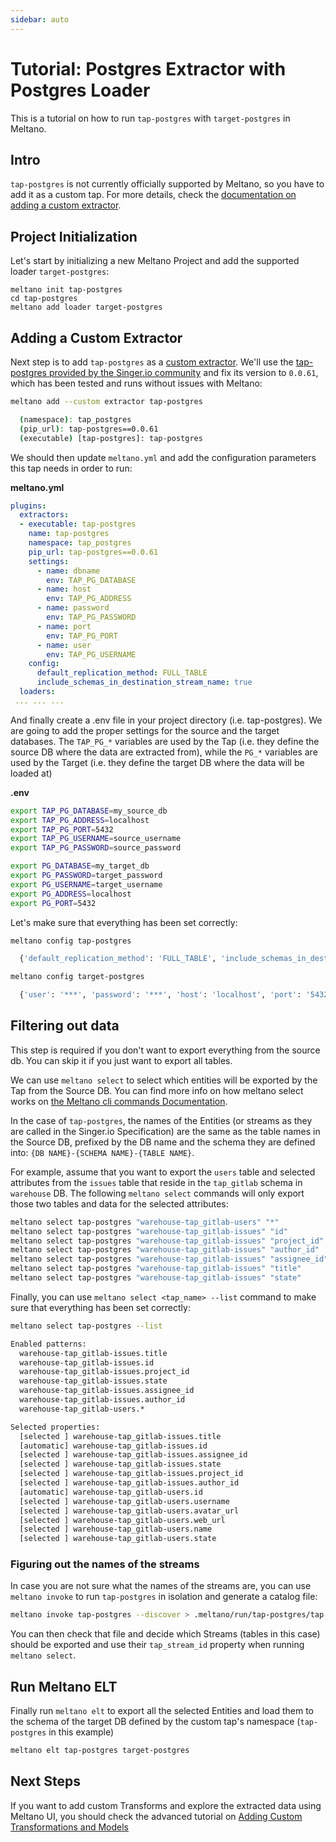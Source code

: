 ```yaml
---
sidebar: auto
---
```


# Tutorial: Postgres Extractor with Postgres Loader

This is a tutorial on how to run `tap-postgres` with `target-postgres` in Meltano.

## Intro

`tap-postgres` is not currently officially supported by Meltano, so you have to add it as a custom tap. For more details, check the [documentation on adding a custom extractor](/tutorials/create-a-custom-extractor.html).

## Project Initialization

Let's start by initializing a new Meltano Project and add the supported loader `target-postgres`:

```
meltano init tap-postgres
cd tap-postgres
meltano add loader target-postgres
```

## Adding a Custom Extractor

Next step is to add `tap-postgres` as a [custom extractor](/tutorials/create-a-custom-extractor.html). We'll use the [tap-postgres provided by the Singer.io community](https://github.com/singer-io/tap-postgres/) and fix its version to `0.0.61`, which has been tested and runs without issues with Meltano:

```bash
meltano add --custom extractor tap-postgres

  (namespace): tap_postgres
  (pip_url): tap-postgres==0.0.61
  (executable) [tap-postgres]: tap-postgres
```

We should then update `meltano.yml` and add the configuration parameters this tap needs in order to run:

**meltano.yml**

```yaml
plugins:
  extractors:
  - executable: tap-postgres
    name: tap-postgres
    namespace: tap_postgres
    pip_url: tap-postgres==0.0.61
    settings:
      - name: dbname
        env: TAP_PG_DATABASE
      - name: host
        env: TAP_PG_ADDRESS
      - name: password
        env: TAP_PG_PASSWORD
      - name: port
        env: TAP_PG_PORT
      - name: user
        env: TAP_PG_USERNAME
    config:
      default_replication_method: FULL_TABLE
      include_schemas_in_destination_stream_name: true
  loaders:
 ... ... ...
```

And finally create a .env file in your project directory (i.e. tap-postgres). We are going to add the proper settings for the source and the target databases. The `TAP_PG_*` variables are used by the Tap (i.e. they define the source DB where the data are extracted from), while the `PG_*` variables are used by the Target (i.e. they define the target DB where the data will be loaded at)

**.env**

```bash
export TAP_PG_DATABASE=my_source_db
export TAP_PG_ADDRESS=localhost
export TAP_PG_PORT=5432
export TAP_PG_USERNAME=source_username
export TAP_PG_PASSWORD=source_password

export PG_DATABASE=my_target_db
export PG_PASSWORD=target_password
export PG_USERNAME=target_username
export PG_ADDRESS=localhost
export PG_PORT=5432
```

Let's make sure that everything has been set correctly:

```bash
meltano config tap-postgres

  {'default_replication_method': 'FULL_TABLE', 'include_schemas_in_destination_stream_name': True, 'dbname': 'my_source_db', 'host': 'localhost', 'password': '***', 'port': '5432', 'user': '***'}

meltano config target-postgres

  {'user': '***', 'password': '***', 'host': 'localhost', 'port': '5432', 'dbname': 'my_target_db'}
```

## Filtering out data

This step is required if you don't want to export everything from the source db. You can skip it if you just want to export all tables.

We can use `meltano select` to select which entities will be exported by the Tap from the Source DB. You can find more info on how meltano select works on [the Meltano cli commands Documentation](/docs/command-line-interface.html#select).

In the case of `tap-postgres`, the names of the Entities (or streams as they are called in the Singer.io Specification) are the same as the table names in the Source DB, prefixed by the DB name and the schema they are defined into: `{DB NAME}-{SCHEMA NAME}-{TABLE NAME}`.

For example, assume that you want to export the `users` table and selected attributes from the `issues` table that reside in the `tap_gitlab` schema in `warehouse` DB. The following `meltano select` commands will only export those two tables and data for the selected attributes:

```bash
meltano select tap-postgres "warehouse-tap_gitlab-users" "*"
meltano select tap-postgres "warehouse-tap_gitlab-issues" "id"
meltano select tap-postgres "warehouse-tap_gitlab-issues" "project_id"
meltano select tap-postgres "warehouse-tap_gitlab-issues" "author_id"
meltano select tap-postgres "warehouse-tap_gitlab-issues" "assignee_id"
meltano select tap-postgres "warehouse-tap_gitlab-issues" "title"
meltano select tap-postgres "warehouse-tap_gitlab-issues" "state"
```

Finally, you can use `meltano select <tap_name> --list` command to make sure that everything has been set correctly:

```bash
meltano select tap-postgres --list

Enabled patterns:
  warehouse-tap_gitlab-issues.title
  warehouse-tap_gitlab-issues.id
  warehouse-tap_gitlab-issues.project_id
  warehouse-tap_gitlab-issues.state
  warehouse-tap_gitlab-issues.assignee_id
  warehouse-tap_gitlab-issues.author_id
  warehouse-tap_gitlab-users.*

Selected properties:
  [selected ] warehouse-tap_gitlab-issues.title
  [automatic] warehouse-tap_gitlab-issues.id
  [selected ] warehouse-tap_gitlab-issues.assignee_id
  [selected ] warehouse-tap_gitlab-issues.state
  [selected ] warehouse-tap_gitlab-issues.project_id
  [selected ] warehouse-tap_gitlab-issues.author_id
  [automatic] warehouse-tap_gitlab-users.id
  [selected ] warehouse-tap_gitlab-users.username
  [selected ] warehouse-tap_gitlab-users.avatar_url
  [selected ] warehouse-tap_gitlab-users.web_url
  [selected ] warehouse-tap_gitlab-users.name
  [selected ] warehouse-tap_gitlab-users.state
```

### Figuring out the names of the streams

In case you are not sure what the names of the streams are, you can use `meltano invoke` to run `tap-postgres` in isolation and generate a catalog file:

```bash
meltano invoke tap-postgres --discover > .meltano/run/tap-postgres/tap.properties.json
```

You can then check that file and decide which Streams (tables in this case) should be exported and use their `tap_stream_id` property when running `meltano select`.

## Run Meltano ELT

Finally run `meltano elt` to export all the selected Entities and load them to the schema of the target DB defined by the custom tap's namespace (`tap-postgres` in this example)

```bash
meltano elt tap-postgres target-postgres
```

## Next Steps

If you want to add custom Transforms and explore the extracted data using Meltano UI, you should check the advanced tutorial on [Adding Custom Transformations and Models](/tutorials/create-custom-transforms-and-models.html)
